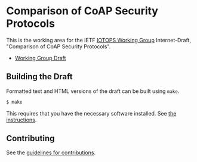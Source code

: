 # Comparison of CoAP Security Protocols

This is the working area for the IETF [IOTOPS Working Group](https://datatracker.ietf.org/wg/iotops/documents/) Internet-Draft, "Comparison of CoAP Security Protocols".
<!---
* [Editor's Copy HTML](https://EricssonResearch.github.io/lwig-comparison/#go.draft-ietf-lwig-security-protocol-comparison.html)
* [Editor's Copy Text](https://EricssonResearch.github.io/lwig-comparison/#go.draft-ietf-lwig-security-protocol-comparison.txt)
* [Compare Editor's Copy to Working Group Draft](https://EricssonResearch.github.io/lwig-comparison/#go.draft-ietf-lwig-security-protocol-comparison.diff)
---> 

* [Working Group Draft](https://tools.ietf.org/html/draft-ietf-lwig-security-protocol-comparison)

## Building the Draft

Formatted text and HTML versions of the draft can be built using `make`.

```sh
$ make
```

This requires that you have the necessary software installed.  See
[the instructions](https://github.com/martinthomson/i-d-template/blob/master/doc/SETUP.md).


## Contributing

See the
[guidelines for contributions](https://github.com/EricssonResearch/lwig-comparison/blob/master/CONTRIBUTING.md).
